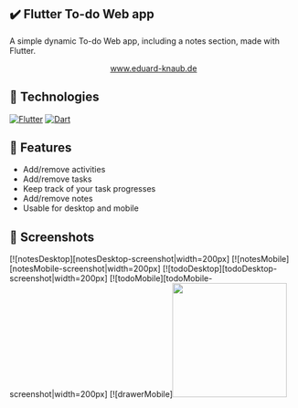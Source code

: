 ## ✔️ Flutter To-do Web app 

A simple dynamic To-do Web app, including a notes section, made with Flutter.

<div align="center">
    <a href="https://eduard-knaub.de">
      www.eduard-knaub.de
    </a>
</div>

## 🔨 Technologies
[![Flutter][flutter-shield]][flutter-url] [![Dart][dart-shield]][dart-url]

## 📜 Features
- Add/remove activities
- Add/remove tasks
- Keep track of your task progresses
- Add/remove notes
- Usable for desktop and mobile

## 📸 Screenshots

[![notesDesktop][notesDesktop-screenshot|width=200px] [![notesMobile][notesMobile-screenshot|width=200px]
[![todoDesktop][todoDesktop-screenshot|width=200px] [![todoMobile][todoMobile-screenshot|width=200px]
[![drawerMobile]<img src="[drawerMobile-screenshot]" width="200">


[flutter-shield]: https://img.shields.io/badge/Flutter-Framework-blue?logo=flutter
[flutter-url]: https://flutter.io/
[dart-shield]: https://img.shields.io/badge/Dart-Language-blue?logo=dart
[dart-url]: https://www.dartlang.org/
[notesDesktop-screenshot]: https://raw.githubusercontent.com/raqo0/todo_webapp/main/images/drawerMobile.PNG
[notesMobile-screenshot]: https://raw.githubusercontent.com/raqo0/todo_webapp/main/images/notesMobile.PNG
[todoDesktop-screenshot]: https://raw.githubusercontent.com/raqo0/todo_webapp/main/images/todoDesktop.PNG
[todoMobile-screenshot]: https://raw.githubusercontent.com/raqo0/todo_webapp/main/images/todoMobile.PNG
[drawerMobile-screenshot]: https://raw.githubusercontent.com/raqo0/todo_webapp/main/images/drawerMobile.PNG